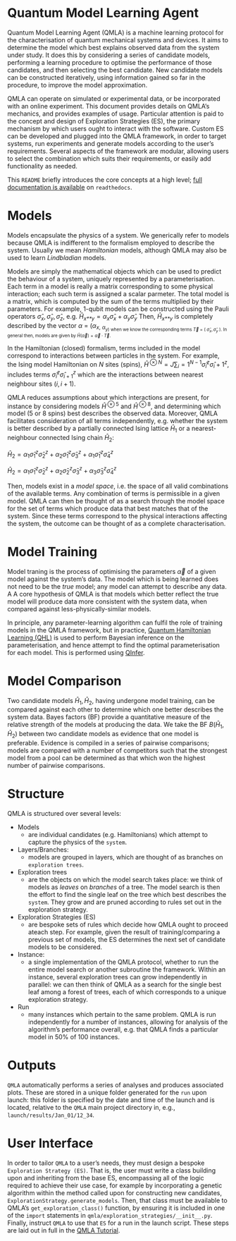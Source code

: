 # Quantum Model Learning Agent

Quantum Model Learning Agent (QMLA) is a machine learning protocol for
the characterisation of quantum mechanical systems and devices. It aims
to determine the model which best explains observed data from the system
under study. It does this by considering a series of candidate models,
performing a learning procedure to optimise the performance of those
candidates, and then selecting the best candidate. New candidate models
can be constructed iteratively, using information gained so far in the
procedure, to improve the model approximation.

QMLA can operate on simulated or experimental data, or be incorporated
with an online experiment. This document provides details on QMLA’s
mechanics, and provides examples of usage. Particular attention is paid
to the concept and design of Exploration Strategies (ES), the primary
mechanism by which users ought to interact with the software. Custom ES
can be developed and plugged into the QMLA framework, in order to target
systems, run experiments and generate models according to the user’s
requirements. Several aspects of the framework are modular, allowing
users to select the combination which suits their requirements, or
easily add functionality as needed.

This `README` briefly introduces the core concepts at a high level;
[full documentation is available][] on `readthedocs`.

# Models

Models encapsulate the physics of a system. We generically refer to
models because QMLA is indifferent to the formalism employed to describe
the system. Usually we mean *Hamiltonian* models, although QMLA may also
be used to learn *Lindbladian* models.

Models are simply the mathematical objects which can be used to predict
the behaviour of a system, uniquely represented by a parameterisation.
Each term in a model is really a matrix corresponding to some physical
interaction; each such term is assigned a scalar parmeter. The total
model is a matrix, which is computed by the sum of the terms multiplied
by their parameters. For example, 1-qubit models can be constructed
using the Pauli operators
*σ̂*<sub>*x*</sub>, *σ̂*<sub>*y*</sub>, *σ̂*<sub>*z*</sub>,
e.g. *Ĥ*<sub>*x**y*</sub> = *α*<sub>*x*</sub>*σ̂*<sub>*x*</sub> + *α*<sub>*y*</sub>*σ̂*<sub>*y*</sub>
Then, *Ĥ*<sub>*x**y*</sub> is completely described by the vector 
*α* = (*α*<sub>*x*, *α*<sub>*y*) when we know the corresponding terms
*T⃗* = ( *σ̂*<sub>*x*</sub>, *σ̂*<sub>*y*</sub> ). 
In general then, models are given by *Ĥ*(*α⃗*) = *α⃗* ⋅ *T⃗*.

In the Hamiltonian (closed) formalism, terms included in the model
correspond to interactions between particles in the system. For example,
the Ising model Hamiltonian on *N* sites (spins),
*Ĥ*<sup> ⊗ *N*</sup> = *J*∑<sub>*i*</sub> = 1<sup>*N* − 1</sup>*σ̂*<sub>*i*</sub><sup>*z*</sup>*σ̂*<sub>*i*</sub> + 1<sup>*z*</sup>,
includes terms *σ̂*<sub>*i*</sub><sup>*z*</sup>*σ̂*<sub>*i* + 1</sub><sup>*z*</sup> which
are the interactions between nearest neighbour sites (*i*, *i* + 1).

QMLA reduces assumptions about which interactions are present, for instance by considering models
*Ĥ*<sup> ⊗ 5</sup> and *Ĥ*<sup> ⊗ 8</sup>, and determining which model
(5 or 8 spins) best describes the observed data. Moreover, QMLA
facilitates consideration of all terms independently, e.g. whether the
system is better described by a partially connected Ising lattice
*Ĥ*<sub>1</sub> or a nearest-neighbour connected Ising chain
*Ĥ*<sub>2</sub>:

*Ĥ*<sub>2</sub> = *α*<sub>1</sub>*σ̂*<sub>1</sub><sup>*z*</sup>*σ̂*<sub>2</sub><sup>*z*</sup> + *α*<sub>2</sub>*σ̂*<sub>1</sub><sup>*z*</sup>*σ̂*<sub>3</sub><sup>*z*</sup> + *α*<sub>1</sub>*σ̂*<sub>1</sub><sup>*z*</sup>*σ̂*<sub>4</sub><sup>*z*</sup>

*Ĥ*<sub>2</sub> = *α*<sub>1</sub>*σ̂*<sub>1</sub><sup>*z*</sup>*σ̂*<sub>2</sub><sup>*z*</sup> + *α*<sub>2</sub>*σ̂*<sub>2</sub><sup>*z*</sup>*σ̂*<sub>3</sub><sup>*z*</sup> + *α*<sub>3</sub>*σ̂*<sub>3</sub><sup>*z*</sup>*σ̂*<sub>4</sub><sup>*z*</sup>

Then, models exist in a *model space*, i.e. the space of all valid
combinations of the available terms. Any combination of terms is
permissible in a given model. QMLA can then be thought of as a search
through the model space for the set of terms which produce data that
best matches that of the system. Since these terms correspond to the
physical interactions affecting the system, the outcome can be thought
of as a complete characterisation.

# Model Training

Model traning is the process of optimising the parameters *α⃗* of a
given model against the system’s data. The model which is being learned
does not need to be the *true* model; any model can attempt to describe
any data. A A core hypothesis of QMLA is that models which better
reflect the true model will produce data more consistent with the system
data, when compared against less-physically-similar models.

In principle, any parameter-learning algorithm can fulfil the role of
training models in the QMLA framework, but in practice, [Quantum
Hamiltonian Learning (QHL)][] is used to perform Bayesian inference on
the parameterisation, and hence attempt to find the optimal
parameterisation for each model. This is performed using [QInfer][].

# Model Comparison

Two candidate models *Ĥ*<sub>1</sub>, *Ĥ*<sub>2</sub>, having undergone
model training, can be compared against each other to determine which
one better describes the system data. Bayes factors (BF) provide a
quantitative measure of the relative strength of the models at producing
the data. We take the BF *B*(*Ĥ*<sub>1</sub>, *Ĥ*<sub>2</sub>) between
two candidate models as evidence that one model is preferable. Evidence
is compiled in a series of pairwise comparisons; models are compared
with a number of competitors such that the strongest model from a pool
can be determined as that which won the highest number of pairwise
comparisons.

# Structure

QMLA is structured over several levels:

-   Models
    -   are individual candidates (e.g. Hamiltonians) which attempt to
        capture the physics of the `system`.
-   Layers/Branches:
    -   models are grouped in layers, which are thought of as branches
        on `exploration trees`.
-   Exploration trees
    -   are the objects on which the model search takes place: we think
        of models as *leaves* on *branches* of a tree. The model search
        is then the effort to find the single leaf on the tree which
        best describes the `system`. They grow and are pruned according
        to rules set out in the exploration strategy.
-   Exploration Strategies (ES)
    -   are bespoke sets of rules which decide how QMLA ought to proceed
        ateach step. For example, given the result of training/comparing
        a previous set of models, the ES determines the next set of
        candidate models to be considered.
-   Instance:
    -   a single implementation of the QMLA protocol, whether to run the
        entire model search or another subroutine the framework. Within
        an instance, several exploration trees can grow independently in
        parallel: we can then think of QMLA as a search for the single
        best leaf among a forest of trees, each of which corresponds to
        a unique exploration strategy.
-   Run
    -   many instances which pertain to the same problem. QMLA is run
        independently for a number of instances, allowing for analysis
        of the algorithm’s performance overall, e.g. that QMLA finds a
        particular model in 50% of 100 instances.

# Outputs

`QMLA` automatically performs a series of analyses and produces
associated plots. These are stored in a unique folder generated for the
`run` upon launch: this folder is specified by the date and time of the
launch and is located, relative to the `QMLA` main project directory in,
e.g., `launch/results/Jan_01/12_34`.

# User Interface

In order to tailor `QMLA` to a user’s needs, they must design a bespoke
`Exploration Strategy (ES)`. That is, the user must write a class
building upon and inheriting from the base ES, encompassing all of the
logic required to achieve their use case, for example by incorporating a
genetic algorithm within the method called upon for constructing new
candidates, `ExplorationStrategy.generate_models`. Then, that class must
be available to QMLA’s `get_exploration_class()` function, by ensuring
it is included in one of the `import` statements in
`qmla/exploration_strategies/__init__.py`. Finally, instruct `QMLA` to
use that `ES` for a run in the launch script. These steps are laid out
in full in the [QMLA Tutorial][].

[Quantum Hamiltonian Learning (QHL)]: https://journals.aps.org/prl/abstract/10.1103/PhysRevLett.112.190501
[QInfer]: http://qinfer.org/
[QMLA Tutorial]: https://quantum-model-learning-agent.readthedocs.io/en/latest/tutorial.html
[full documentation is available]: https://quantum-model-learning-agent.readthedocs.io/en/latest/